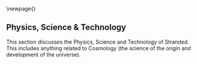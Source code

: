 \newpage{}

## Physics, Science & Technology

This section discusses the Physics, Science and Technology of Stranded. This includes anything related to Cosmology (the science of the origin and development of the universe).
